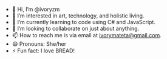 - 👋 Hi, I’m @ivoryzm
- 👀 I’m interested in art, technology, and holistic living.
- 🌱 I’m currently learning to code using C# and JavaScript.
- 💞️ I’m looking to collaborate on just about anything.
- 📫 How to reach me is via email at ivorymateta@gmail.com.
- 😄 Pronouns: She/her
- ⚡ Fun fact: I love BREAD!

<!---
ivoryzm/ivoryzm is a ✨ special ✨ repository because its `README.md` (this file) appears on your GitHub profile.
You can click the Preview link to take a look at your changes.
--->
